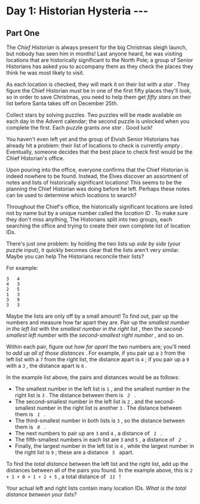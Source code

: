 # Day 1: Historian Hysteria ---
## Part One

The *Chief Historian* is always present for the big Christmas sleigh
launch, but nobody has seen him in months! Last anyone heard, he was
visiting locations that are historically significant to the North Pole;
a group of Senior Historians has asked you to accompany them as they
check the places they think he was most likely to visit.

As each location is checked, they will mark it on their list with a
*star* . They figure the Chief Historian *must* be in one of the first
fifty places they'll look, so in order to save Christmas, you need to
help them get *fifty stars* on their list before Santa takes off on
December 25th.

Collect stars by solving puzzles. Two puzzles will be made available on
each day in the Advent calendar; the second puzzle is unlocked when you
complete the first. Each puzzle grants *one star* . Good luck!

You haven't even left yet and the group of Elvish Senior Historians has
already hit a problem: their list of locations to check is currently
*empty* . Eventually, someone decides that the best place to check first
would be the Chief Historian's office.

Upon pouring into the office, everyone confirms that the Chief Historian
is indeed nowhere to be found. Instead, the Elves discover an assortment
of notes and lists of historically significant locations! This seems to
be the planning the Chief Historian was doing before he left. Perhaps
these notes can be used to determine which locations to search?

Throughout the Chief's office, the historically significant locations
are listed not by name but by a unique number called the *location ID* .
To make sure they don't miss anything, The Historians split into two
groups, each searching the office and trying to create their own
complete list of location IDs.

There's just one problem: by holding the two lists up *side by side*
(your puzzle input), it quickly becomes clear that the lists aren't very
similar. Maybe you can help The Historians reconcile their lists?

For example:

    3   4
    4   3
    2   5
    1   3
    3   9
    3   3

Maybe the lists are only off by a small amount! To find out, pair up the
numbers and measure how far apart they are. Pair up the *smallest number
in the left list* with the *smallest number in the right list* , then
the *second-smallest left number* with the *second-smallest right
number* , and so on.

Within each pair, figure out *how far apart* the two numbers are; you'll
need to *add up all of those distances* . For example, if you pair up a
` 3 ` from the left list with a ` 7 ` from the right list, the distance
apart is ` 4 ` ; if you pair up a ` 9 ` with a ` 3 ` , the distance
apart is ` 6 ` .

In the example list above, the pairs and distances would be as follows:

- The smallest number in the left list is ` 1 ` , and the smallest
  number in the right list is ` 3 ` . The distance between them is
  ` `*`2`*` ` .
- The second-smallest number in the left list is ` 2 ` , and the
  second-smallest number in the right list is another ` 3 ` . The
  distance between them is ` `*`1`*` ` .
- The third-smallest number in both lists is ` 3 ` , so the distance
  between them is ` `*`0`*` ` .
- The next numbers to pair up are ` 3 ` and ` 4 ` , a distance of
  ` `*`1`*` ` .
- The fifth-smallest numbers in each list are ` 3 ` and ` 5 ` , a
  distance of ` `*`2`*` ` .
- Finally, the largest number in the left list is ` 4 ` , while the
  largest number in the right list is ` 9 ` ; these are a distance
  ` `*`5`*` ` apart.

To find the *total distance* between the left list and the right list,
add up the distances between all of the pairs you found. In the example
above, this is ` 2 + 1 + 0 + 1 + 2 + 5 ` , a total distance of
` `*`11`*` ` !

Your actual left and right lists contain many location IDs. *What is the
total distance between your lists?*
